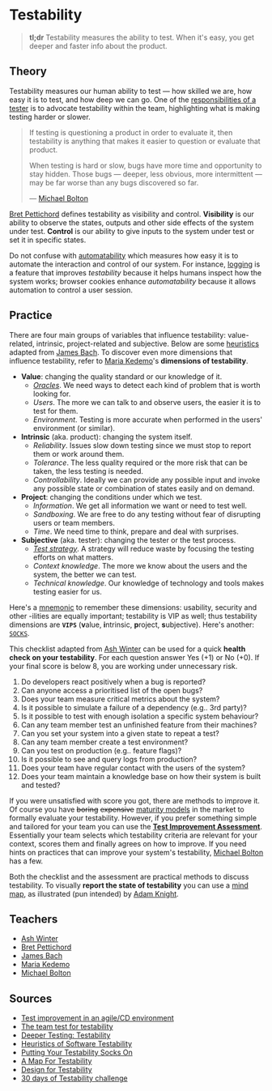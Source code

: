 # Testability

> **tl;dr** Testability measures the ability to test. When it's easy, you get deeper and faster info about the product.

## Theory

Testability measures our human ability to test — how skilled we are, how easy it is to test, and how deep we can go. One of the [responsibilities of a tester](/concepts/tester-responsibilities.md) is to advocate testability within the team, highlighting what is making testing harder or slower.

> If testing is questioning a product in order to evaluate it, then testability is anything that makes it easier to question or evaluate that product.
>
> When testing is hard or slow, bugs have more time and opportunity to stay hidden. Those bugs — deeper, less obvious, more intermittent — may be far worse than any bugs discovered so far.
>
> — [Michael Bolton](http://www.developsense.com/blog/2017/09/deeper-testing-3-testability/)

[Bret Pettichord](http://citeseerx.ist.psu.edu/viewdoc/download?doi=10.1.1.94.5966&rep=rep1&type=pdf) defines testability as visibility and control. **Visibility** is our ability to observe the states, outputs and other side effects of the system under test. **Control** is our ability to give inputs to the system under test or set it in specific states.

Do not confuse with [automatability](https://www.youtube.com/watch?v=gL8hmAH4ZGM) which measures how easy it is to automate the interaction and control of our system. For instance, [logging](/fields/logging.md) is a feature that improves _testability_ because it helps humans inspect how the system works; browser cookies enhance _automatability_ because it allows automation to control a user session.

## Practice

There are four main groups of variables that influence testability: value-related, intrinsic, project-related and subjective. Below are some [heuristics](/toolbox/heuristics.md) adapted from [James Bach](http://www.satisfice.com/tools/testable.pdf). To discover even more dimensions that influence testability, refer to [Maria Kedemo](https://mkedemo.wordpress.com/2015/11/22/dimensions-of-testability-v1-1/)'s **dimensions of testability**.

- **Value**: changing the quality standard or our knowledge of it.
  - [_Oracles_](/toolbox/oracles.md). We need ways to detect each kind of problem that is worth looking for.
  - _Users_. The more we can talk to and observe users, the easier it is to test for them.
  - _Environment_. Testing is more accurate when performed in the users' environment (or similar).
- **Intrinsic** (aka. product): changing the system itself.
  - _Reliability_. Issues slow down testing since we must stop to report them or work around them.
  - _Tolerance_. The less quality required or the more risk that can be taken, the less testing is needed.
  - _Controllability_. Ideally we can provide any possible input and invoke any possible state or combination of states easily and on demand.
- **Project**: changing the conditions under which we test.
  - _Information_. We get all information we want or need to test well.
  - _Sandboxing_. We are free to do any testing without fear of disrupting users or team members.
  - _Time_. We need time to think, prepare and deal with surprises.
- **Subjective** (aka. tester): changing the tester or the test process.
  - [_Test strategy_](/toolbox/test-strategy.md). A strategy will reduce waste by focusing the testing efforts on what matters.
  - _Context knowledge_. The more we know about the users and the system, the better we can test.
  - _Technical knowledge_. Our knowledge of technology and tools makes testing easier for us.

Here's a [mnemonic](/toolbox/mnemonics.md) to remember these dimensions: usability, security and other -ilities are equally important; testability is VIP as well; thus testability dimensions are **`VIPS`** (**v**alue, **i**ntrinsic, **p**roject, **s**ubjective). Here's another: [`SOCKS`](https://www.a-sisyphean-task.com/2012/07/putting-your-testability-socks-on.html).

This checklist adapted from [Ash Winter](https://testingisbelieving.blogspot.com/2017/08/the-team-test-for-testability.html) can be used for a quick **health check on your testability**. For each question answer Yes (+1) or No (+0). If your final score is below 8, you are working under unnecessary risk.

1. Do developers react positively when a bug is reported?
2. Can anyone access a prioritised list of the open bugs?
3. Does your team measure critical metrics about the system?
4. Is it possible to simulate a failure of a dependency (e.g.. 3rd party)?
5. Is it possible to test with enough isolation a specific system behaviour?
6. Can any team member test an unfinished feature from their machines?
7. Can you set your system into a given state to repeat a test?
8. Can any team member create a test environment?
9. Can you test on production (e.g.. feature flags)?
10. Is it possible to see and query logs from production?
11. Does your team have regular contact with the users of the system?
12. Does your team maintain a knowledge base on how their system is built and tested?

If you were unsatisfied with score you got, there are methods to improve it. Of course you have ~~boring~~ ~~expensive~~ [maturity models](https://www.tmmi.org/tmmi-documents/#) in the market to formally evaluate your testability. However, if you prefer something simple and tailored for your team you can use the [**Test Improvement Assessment**](http://www.huibschoots.nl/wordpress/wp-content/uploads/2017/02/Test-Improvement-Huib-Schoots-Joep-Schuurkes.pdf). Essentially your team selects which testability criteria are relevant for your context, scores them and finally agrees on how to improve. If you need hints on practices that can improve your system's testability, [Michael Bolton](http://www.developsense.com/blog/2009/07/testability/) has a few.

Both the checklist and the assessment are practical methods to discuss testability. To visually **report the state of testability** you can use a [mind map](/toolbox/note-taking.md), as illustrated (pun intended) by [Adam Knight](https://www.a-sisyphean-task.com/2014/07/a-map-for-testability.html).

## Teachers

- [Ash Winter](https://testingisbelieving.blogspot.com/2019/02/ask-me-anything-testability.html)
- [Bret Pettichord](http://www.pettichord.com/)
- [James Bach](https://vimeo.com/78912852)
- [Maria Kedemo](https://mkedemo.wordpress.com/2015/11/22/dimensions-of-testability-v1-1/)
- [Michael Bolton](http://www.developsense.com/blog/category/testability/)

## Sources

- [Test improvement in an agile/CD environment](http://www.huibschoots.nl/wordpress/?p=2543)
- [The team test for testability](https://testingisbelieving.blogspot.com/2017/08/the-team-test-for-testability.html)
- [Deeper Testing: Testability](http://www.developsense.com/blog/2017/09/deeper-testing-3-testability/)
- [Heuristics of Software Testability](http://www.satisfice.com/tools/testable.pdf)
- [Putting Your Testability Socks On](https://www.a-sisyphean-task.com/2012/07/putting-your-testability-socks-on.html)
- [A Map For Testability](https://www.a-sisyphean-task.com/2014/07/a-map-for-testability.html)
- [Design for Testability](http://citeseerx.ist.psu.edu/viewdoc/download?doi=10.1.1.94.5966&rep=rep1&type=pdf)
- [30 days of Testability challenge](https://dojo.ministryoftesting.com/dojo/lessons/30-days-of-testability)

